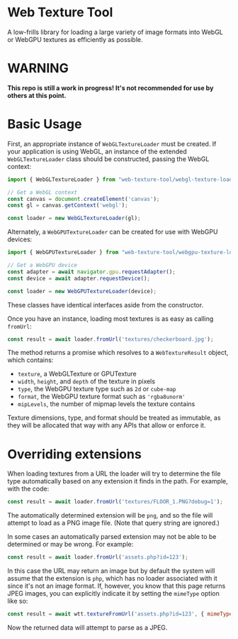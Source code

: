 # Web Texture Tool

A low-frills library for loading a large variety of image formats into WebGL or WebGPU textures as efficiently as
possible.

# WARNING

**This repo is still a work in progress! It's not recommended for use by others at this point.**

# Basic Usage

First, an appropriate instance of `WebGLTextureLoader` must be created. If your application is using WebGL, an instance of
the extended `WebGLTextureLoader` class should be constructed, passing the WebGL context:

```js
import { WebGLTextureLoader } from "web-texture-tool/webgl-texture-loader.js"

// Get a WebGL context
const canvas = document.createElement('canvas');
const gl = canvas.getContext('webgl');

const loader = new WebGLTextureLoader(gl);
```

Alternately, a `WebGPUTextureLoader` can be created for use with WebGPU devices:

```js
import { WebGPUTextureLoader } from "web-texture-tool/webgpu-texture-loader.js"

// Get a WebGPU device
const adapter = await navigator.gpu.requestAdapter();
const device = await adapter.requestDevice();

const loader = new WebGPUTextureLoader(device);
```

These classes have identical interfaces aside from the constructor.

Once you have an instance, loading most textures is as easy as calling `fromUrl`:

```js
const result = await loader.fromUrl('textures/checkerboard.jpg');
```

The method returns a promise which resolves to a `WebTextureResult` object, which contains:

 - `texture`, a WebGLTexture or GPUTexture
 - `width`, `height`, and `depth` of the texture in pixels
 - `type`, the WebGPU texture type such as `2d` or `cube-map`
 - `format`, the WebGPU texture format such as `'rgba8unorm'`
 - `mipLevels`, the number of mipmap levels the texture contains

Texture dimensions, type, and format should be treated as immutable, as they will be allocated that way with any APIs
that allow or enforce it.

# Overriding extensions

When loading textures from a URL the loader will try to determine the file type automatically based on
any extension it finds in the path. For example, with the code:

```js
const result = await loader.fromUrl('textures/FLOOR_1.PNG?debug=1');
```

The automatically determined extension will be `png`, and so the file will attempt to load as a PNG image file. (Note
that query string are ignored.)

In some cases an automatically parsed extension may not be able to be determined or may be wrong. For example:

```js
const result = await loader.fromUrl('assets.php?id=123');
```

In this case the URL may return an image but by default the system will assume that the extension is `php`, which has no
loader associated with it since it's not an image format. If, however, you know that this page returns JPEG images, you can explicitly indicate it by setting the `mimeType` option like so:

```js
const result = await wtt.textureFromUrl('assets.php?id=123', { mimeType: 'image/jpeg' });
```

Now the returned data will attempt to parse as a JPEG.
